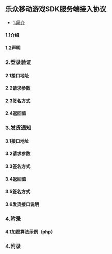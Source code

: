 ## 乐众移动游戏SDK服务端接入协议
  - [1.简介](#introduce) 
#### 1.1介绍
#### 1.2声明

### 2.登录验证
#### 2.1接口地址
#### 2.2请求参数
#### 2.3签名方式
#### 2.4返回值

### 3.发货通知
#### 3.1接口地址
#### 3.2请求参数
#### 3.3签名方式
#### 3.4返回值
#### 3.5签名方式
#### 3.6发货接口说明

### 4.附录
#### 4.1加密算法示例（php）

### 4.附录
